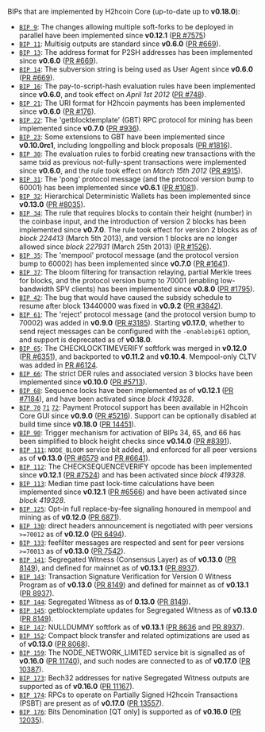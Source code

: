 BIPs that are implemented by H2hcoin Core (up-to-date up to **v0.18.0**):

* [`BIP 9`](https://github.com/h2hcoin/bips/blob/master/bip-0009.mediawiki): The changes allowing multiple soft-forks to be deployed in parallel have been implemented since **v0.12.1**  ([PR #7575](https://github.com/h2hcoin/h2hcoin/pull/7575))
* [`BIP 11`](https://github.com/h2hcoin/bips/blob/master/bip-0011.mediawiki): Multisig outputs are standard since **v0.6.0** ([PR #669](https://github.com/h2hcoin/h2hcoin/pull/669)).
* [`BIP 13`](https://github.com/h2hcoin/bips/blob/master/bip-0013.mediawiki): The address format for P2SH addresses has been implemented since **v0.6.0** ([PR #669](https://github.com/h2hcoin/h2hcoin/pull/669)).
* [`BIP 14`](https://github.com/h2hcoin/bips/blob/master/bip-0014.mediawiki): The subversion string is being used as User Agent since **v0.6.0** ([PR #669](https://github.com/h2hcoin/h2hcoin/pull/669)).
* [`BIP 16`](https://github.com/h2hcoin/bips/blob/master/bip-0016.mediawiki): The pay-to-script-hash evaluation rules have been implemented since **v0.6.0**, and took effect on *April 1st 2012* ([PR #748](https://github.com/h2hcoin/h2hcoin/pull/748)).
* [`BIP 21`](https://github.com/h2hcoin/bips/blob/master/bip-0021.mediawiki): The URI format for H2hcoin payments has been implemented since **v0.6.0** ([PR #176](https://github.com/h2hcoin/h2hcoin/pull/176)).
* [`BIP 22`](https://github.com/h2hcoin/bips/blob/master/bip-0022.mediawiki): The 'getblocktemplate' (GBT) RPC protocol for mining has been implemented since **v0.7.0** ([PR #936](https://github.com/h2hcoin/h2hcoin/pull/936)).
* [`BIP 23`](https://github.com/h2hcoin/bips/blob/master/bip-0023.mediawiki): Some extensions to GBT have been implemented since **v0.10.0rc1**, including longpolling and block proposals ([PR #1816](https://github.com/h2hcoin/h2hcoin/pull/1816)).
* [`BIP 30`](https://github.com/h2hcoin/bips/blob/master/bip-0030.mediawiki): The evaluation rules to forbid creating new transactions with the same txid as previous not-fully-spent transactions were implemented since **v0.6.0**, and the rule took effect on *March 15th 2012* ([PR #915](https://github.com/h2hcoin/h2hcoin/pull/915)).
* [`BIP 31`](https://github.com/h2hcoin/bips/blob/master/bip-0031.mediawiki): The 'pong' protocol message (and the protocol version bump to 60001) has been implemented since **v0.6.1** ([PR #1081](https://github.com/h2hcoin/h2hcoin/pull/1081)).
* [`BIP 32`](https://github.com/h2hcoin/bips/blob/master/bip-0032.mediawiki): Hierarchical Deterministic Wallets has been implemented since **v0.13.0** ([PR #8035](https://github.com/h2hcoin/h2hcoin/pull/8035)).
* [`BIP 34`](https://github.com/h2hcoin/bips/blob/master/bip-0034.mediawiki): The rule that requires blocks to contain their height (number) in the coinbase input, and the introduction of version 2 blocks has been implemented since **v0.7.0**. The rule took effect for version 2 blocks as of *block 224413* (March 5th 2013), and version 1 blocks are no longer allowed since *block 227931* (March 25th 2013) ([PR #1526](https://github.com/h2hcoin/h2hcoin/pull/1526)).
* [`BIP 35`](https://github.com/h2hcoin/bips/blob/master/bip-0035.mediawiki): The 'mempool' protocol message (and the protocol version bump to 60002) has been implemented since **v0.7.0** ([PR #1641](https://github.com/h2hcoin/h2hcoin/pull/1641)).
* [`BIP 37`](https://github.com/h2hcoin/bips/blob/master/bip-0037.mediawiki): The bloom filtering for transaction relaying, partial Merkle trees for blocks, and the protocol version bump to 70001 (enabling low-bandwidth SPV clients) has been implemented since **v0.8.0** ([PR #1795](https://github.com/h2hcoin/h2hcoin/pull/1795)).
* [`BIP 42`](https://github.com/h2hcoin/bips/blob/master/bip-0042.mediawiki): The bug that would have caused the subsidy schedule to resume after block 13440000 was fixed in **v0.9.2** ([PR #3842](https://github.com/h2hcoin/h2hcoin/pull/3842)).
* [`BIP 61`](https://github.com/h2hcoin/bips/blob/master/bip-0061.mediawiki): The 'reject' protocol message (and the protocol version bump to 70002) was added in **v0.9.0** ([PR #3185](https://github.com/h2hcoin/h2hcoin/pull/3185)). Starting **v0.17.0**, whether to send reject messages can be configured with the `-enablebip61` option, and support is deprecated as of **v0.18.0**.
* [`BIP 65`](https://github.com/h2hcoin/bips/blob/master/bip-0065.mediawiki): The CHECKLOCKTIMEVERIFY softfork was merged in **v0.12.0** ([PR #6351](https://github.com/h2hcoin/h2hcoin/pull/6351)), and backported to **v0.11.2** and **v0.10.4**. Mempool-only CLTV was added in [PR #6124](https://github.com/h2hcoin/h2hcoin/pull/6124).
* [`BIP 66`](https://github.com/h2hcoin/bips/blob/master/bip-0066.mediawiki): The strict DER rules and associated version 3 blocks have been implemented since **v0.10.0** ([PR #5713](https://github.com/h2hcoin/h2hcoin/pull/5713)).
* [`BIP 68`](https://github.com/h2hcoin/bips/blob/master/bip-0068.mediawiki): Sequence locks have been implemented as of **v0.12.1**  ([PR #7184](https://github.com/h2hcoin/h2hcoin/pull/7184)), and have been activated since *block 419328*.
* [`BIP 70`](https://github.com/h2hcoin/bips/blob/master/bip-0070.mediawiki) [`71`](https://github.com/h2hcoin/bips/blob/master/bip-0071.mediawiki) [`72`](https://github.com/h2hcoin/bips/blob/master/bip-0072.mediawiki): Payment Protocol support has been available in H2hcoin Core GUI since **v0.9.0** ([PR #5216](https://github.com/h2hcoin/h2hcoin/pull/5216)). Support can be optionally disabled at build time since **v0.18.0** ([PR 14451](https://github.com/h2hcoin/h2hcoin/pull/14451)).
* [`BIP 90`](https://github.com/h2hcoin/bips/blob/master/bip-0090.mediawiki): Trigger mechanism for activation of BIPs 34, 65, and 66 has been simplified to block height checks since **v0.14.0** ([PR #8391](https://github.com/h2hcoin/h2hcoin/pull/8391)).
* [`BIP 111`](https://github.com/h2hcoin/bips/blob/master/bip-0111.mediawiki): `NODE_BLOOM` service bit added, and enforced for all peer versions as of **v0.13.0** ([PR #6579](https://github.com/h2hcoin/h2hcoin/pull/6579) and [PR #6641](https://github.com/h2hcoin/h2hcoin/pull/6641)).
* [`BIP 112`](https://github.com/h2hcoin/bips/blob/master/bip-0112.mediawiki): The CHECKSEQUENCEVERIFY opcode has been implemented since **v0.12.1** ([PR #7524](https://github.com/h2hcoin/h2hcoin/pull/7524)) and has been activated since *block 419328*.
* [`BIP 113`](https://github.com/h2hcoin/bips/blob/master/bip-0113.mediawiki): Median time past lock-time calculations have been implemented since **v0.12.1** ([PR #6566](https://github.com/h2hcoin/h2hcoin/pull/6566)) and have been activated since *block 419328*.
* [`BIP 125`](https://github.com/h2hcoin/bips/blob/master/bip-0125.mediawiki): Opt-in full replace-by-fee signaling honoured in mempool and mining as of **v0.12.0** ([PR 6871](https://github.com/h2hcoin/h2hcoin/pull/6871)).
* [`BIP 130`](https://github.com/h2hcoin/bips/blob/master/bip-0130.mediawiki): direct headers announcement is negotiated with peer versions `>=70012` as of **v0.12.0** ([PR 6494](https://github.com/h2hcoin/h2hcoin/pull/6494)).
* [`BIP 133`](https://github.com/h2hcoin/bips/blob/master/bip-0133.mediawiki): feefilter messages are respected and sent for peer versions `>=70013` as of **v0.13.0** ([PR 7542](https://github.com/h2hcoin/h2hcoin/pull/7542)).
* [`BIP 141`](https://github.com/h2hcoin/bips/blob/master/bip-0141.mediawiki): Segregated Witness (Consensus Layer) as of **v0.13.0** ([PR 8149](https://github.com/h2hcoin/h2hcoin/pull/8149)), and defined for mainnet as of **v0.13.1** ([PR 8937](https://github.com/h2hcoin/h2hcoin/pull/8937)).
* [`BIP 143`](https://github.com/h2hcoin/bips/blob/master/bip-0143.mediawiki): Transaction Signature Verification for Version 0 Witness Program as of **v0.13.0** ([PR 8149](https://github.com/h2hcoin/h2hcoin/pull/8149)) and defined for mainnet as of **v0.13.1** ([PR 8937](https://github.com/h2hcoin/h2hcoin/pull/8937)).
* [`BIP 144`](https://github.com/h2hcoin/bips/blob/master/bip-0144.mediawiki): Segregated Witness as of **0.13.0** ([PR 8149](https://github.com/h2hcoin/h2hcoin/pull/8149)).
* [`BIP 145`](https://github.com/h2hcoin/bips/blob/master/bip-0145.mediawiki): getblocktemplate updates for Segregated Witness as of **v0.13.0** ([PR 8149](https://github.com/h2hcoin/h2hcoin/pull/8149)).
* [`BIP 147`](https://github.com/h2hcoin/bips/blob/master/bip-0147.mediawiki): NULLDUMMY softfork as of **v0.13.1** ([PR 8636](https://github.com/h2hcoin/h2hcoin/pull/8636) and [PR 8937](https://github.com/h2hcoin/h2hcoin/pull/8937)).
* [`BIP 152`](https://github.com/h2hcoin/bips/blob/master/bip-0152.mediawiki): Compact block transfer and related optimizations are used as of **v0.13.0** ([PR 8068](https://github.com/h2hcoin/h2hcoin/pull/8068)).
* [`BIP 159`](https://github.com/h2hcoin/bips/blob/master/bip-0159.mediawiki): The NODE_NETWORK_LIMITED service bit is signalled as of **v0.16.0** ([PR 11740](https://github.com/h2hcoin/h2hcoin/pull/11740)), and such nodes are connected to as of **v0.17.0** ([PR 10387](https://github.com/h2hcoin/h2hcoin/pull/10387)).
* [`BIP 173`](https://github.com/h2hcoin/bips/blob/master/bip-0173.mediawiki): Bech32 addresses for native Segregated Witness outputs are supported as of **v0.16.0** ([PR 11167](https://github.com/h2hcoin/h2hcoin/pull/11167)).
* [`BIP 174`](https://github.com/h2hcoin/bips/blob/master/bip-0174.mediawiki): RPCs to operate on Partially Signed H2hcoin Transactions (PSBT) are present as of **v0.17.0** ([PR 13557](https://github.com/h2hcoin/h2hcoin/pull/13557)).
* [`BIP 176`](https://github.com/h2hcoin/bips/blob/master/bip-0176.mediawiki): Bits Denomination [QT only] is supported as of **v0.16.0** ([PR 12035](https://github.com/h2hcoin/h2hcoin/pull/12035)).
